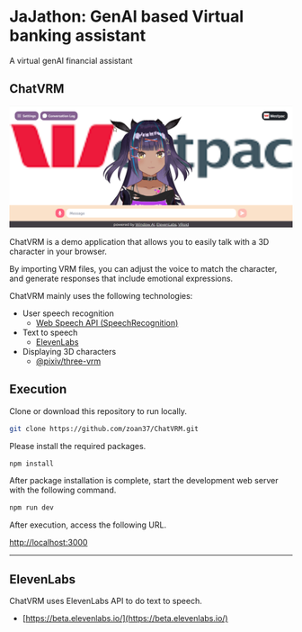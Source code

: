 # JaJathon: GenAI based Virtual banking assistant
A virtual genAI financial assistant 

## ChatVRM

<img src="public/ogp-en.png" width="600">

ChatVRM is a demo application that allows you to easily talk with a 3D character in your browser.

By importing VRM files, you can adjust the voice to match the character, and generate responses that include emotional expressions.

ChatVRM mainly uses the following technologies:

- User speech recognition
    - [Web Speech API (SpeechRecognition)](https://developer.mozilla.org/ja/docs/Web/API/SpeechRecognition)
- Text to speech
    - [ElevenLabs](https://beta.elevenlabs.io/)
- Displaying 3D characters
    - [@pixiv/three-vrm](https://github.com/pixiv/three-vrm)

## Execution
Clone or download this repository to run locally.

```bash
git clone https://github.com/zoan37/ChatVRM.git
```

Please install the required packages.
```bash
npm install
```

After package installation is complete, start the development web server with the following command.
```bash
npm run dev
```

After execution, access the following URL.

[http://localhost:3000](http://localhost:3000) 

---

## ElevenLabs
ChatVRM uses ElevenLabs API to do text to speech.

- [https://beta.elevenlabs.io/](https://beta.elevenlabs.io/)
